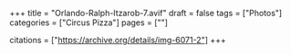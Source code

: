 +++
title = "Orlando-Ralph-Itzarob-7.avif"
draft = false
tags = ["Photos"]
categories = ["Circus Pizza"]
pages = [""]

citations = ["https://archive.org/details/img-6071-2"]
+++
